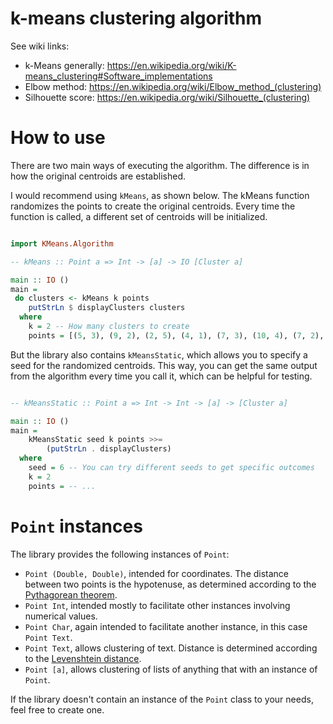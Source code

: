 # k-means clustering algorithm

See wiki links:
- k-Means generally: https://en.wikipedia.org/wiki/K-means_clustering#Software_implementations
- Elbow method: https://en.wikipedia.org/wiki/Elbow_method_(clustering)
- Silhouette score: https://en.wikipedia.org/wiki/Silhouette_(clustering)


# How to use

There are two main ways of executing the algorithm. The difference is in how the original centroids are established.

I would recommend using `kMeans`, as shown below. The kMeans function randomizes the points to create the original centroids. Every time the function is called, a different set of centroids will be initialized.

```haskell

import KMeans.Algorithm

-- kMeans :: Point a => Int -> [a] -> IO [Cluster a]

main :: IO ()
main =
 do clusters <- kMeans k points
    putStrLn $ displayClusters clusters
  where
    k = 2 -- How many clusters to create
    points = [(5, 3), (9, 2), (2, 5), (4, 1), (7, 3), (10, 4), (7, 2), (1, 2)]

```

But the library also contains `kMeansStatic`, which allows you to specify a seed for the randomized centroids. This way, you can get the same output from the algorithm every time you call it, which can be helpful for testing.

```haskell

-- kMeansStatic :: Point a => Int -> Int -> [a] -> [Cluster a]

main :: IO ()
main =
    kMeansStatic seed k points >>=
        (putStrLn . displayClusters)
  where
    seed = 6 -- You can try different seeds to get specific outcomes
    k = 2
    points = -- ...

```

# `Point` instances

The library provides the following instances of `Point`:
- `Point (Double, Double)`, intended for coordinates. The distance between two points is the hypotenuse, as determined according to the [Pythagorean theorem](https://en.wikipedia.org/wiki/Pythagorean_theorem).
- `Point Int`, intended mostly to facilitate other instances involving numerical values.
- `Point Char`, again intended to facilitate another instance, in this case `Point Text`.
- `Point Text`, allows clustering of text. Distance is determined according to the [Levenshtein distance](https://en.wikipedia.org/wiki/Levenshtein_distance).
- `Point [a]`, allows clustering of lists of anything that with an instance of `Point`.

If the library doesn't contain an instance of the `Point` class to your needs, feel free to create one.


